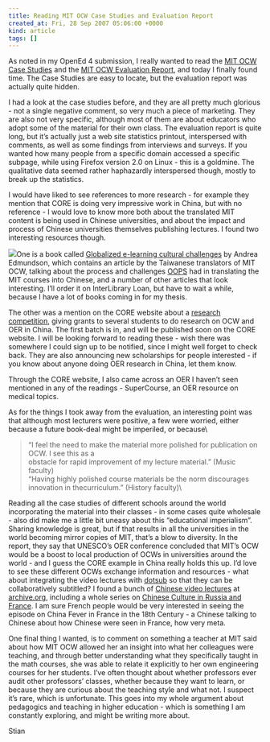 ```yaml
---
title: Reading MIT OCW Case Studies and Evaluation Report
created_at: Fri, 28 Sep 2007 05:06:00 +0000
kind: article
tags: []
---
```


As noted in my OpenEd 4 submission, I really wanted to read the [MIT OCW
Case Studies](http://ocw.mit.edu/ans7870/global/MITOCW_Case_Studies.pdf)
and the [MIT OCW Evaluation
Report](http://ocw.mit.edu/ans7870/global/05_Prog_Eval_Report_Final.pdf),
and today I finally found time. The Case Studies are easy to locate, but
the evaluation report was actually quite hidden.

I had a look at the case studies before, and they are all pretty much
glorious - not a single negative comment, so very much a piece of
marketing. They are also not very specific, although most of them are
about educators who adopt some of the material for their own class. The
evaluation report is quite long, but it’s actually just a web site
statistics printout, interspersed with comments, as well as some
findings from interviews and surveys. If you wanted how many people from
a specific domain accessed a specific subpage, while using Firefox
version 2.0 on Linux - this is a goldmine. The qualitative data seemed
rather haphazardly interspersed though, mostly to break up the
statistics.

I would have liked to see references to more research - for example they
mention that CORE is doing very impressive work in China, but with no
reference - I would love to know more both about the translated MIT
content is being used in Chinese universities, and about the impact and
process of Chinese universities themselves publishing lectures. I found
two interesting resources though.

![](http://worldcat.org/wcpa/servlet/DCARead?standardNo=1599043017&standardNoType=1)One
is a book called [Globalized e-learning cultural
challenges](http://worldcat.org/oclc/68624107%3Cbr) by Andrea Edmundson,
which contains an article by the Taiwanese translators of MIT OCW,
talking about the process and challenges [OOPS](http://www.myoops.org/)
had in translating the MIT courses into Chinese, and a number of other
articles that look interesting. I’ll order it on InterLibrary Loan, but
have to wait a while, because I have a lot of books coming in for my
thesis.

The other was a mention on the CORE website about a [research
competition](http://www.core.org.cn/en/news/2007/070820.htm), giving
grants to several students to do research on OCW and OER in China. The
first batch is in, and will be published soon on the CORE website. I
will be looking forward to reading these - wish there was somewhere I
could sign up to be notified, since I might well forget to check back.
They are also announcing new scholarships for people interested - if you
know about anyone doing OER research in China, let them know.

Through the CORE website, I also came across an OER I haven’t seen
mentioned in any of the readings -
[](http://www.pitt.edu/%7Esuper1)SuperCourse, an OER resource on medical
topics.

As for the things I took away from the evaluation, an interesting point
was that although most lecturers were positive, a few were worried,
either because a future book-deal might be imperiled, or because\

> “I feel the need to make the material more polished for publication on
> OCW. I see this as a\
>  obstacle for rapid improvement of my lecture material.” (Music
> faculty)\
>  “Having highly polished course materials be the norm discourages
> innovation in thecurriculum.” (History faculty)\

Reading all the case studies of different schools around the world
incorporating the material into their classes - in some cases quite
wholesale - also did make me a little bit uneasy about this “educational
imperialism”. Sharing knowledge is great, but if that results in all the
universities in the world becoming mirror copies of MIT, that’s a blow
to diversity. In the report, they say that UNESCO’s OER conference
concluded that MIT’s OCW would be a boost to local production of OCWs in
universities around the world - and I guess the CORE example in China
really holds this up. I’d love to see these different OCWs exchange
information and resources - what about integrating the video lectures
with [dotsub](http://www.dotsub.com/) so that they can be
collaboratively subtitled? I found a bunch of [Chinese video
lectures](http://www.archive.org/browse.php?field=subject&mediatype=education&collection=chinese_u_lectures)
at [archive.org](http://reganmian.net/blog/wp-admin/archive.org),
including a whole series on [Chinese Culture in Russia and
France](http://www.archive.org/details/humanities54). I am sure French
people would be very interested in seeing the episode on China Fever in
France in the 18th Century - a Chinese talking to Chinese about how
Chinese were seen in France, how very meta.

One final thing I wanted, is to comment on something a teacher at MIT
said about how MIT OCW allowed her an insight into what her colleagues
were teaching, and through better understanding what they specifically
taught in the math courses, she was able to relate it explicitly to her
own engineering courses for her students. I’ve often thought about
whether professors ever audit other professors’ classes, whether because
they want to learn, or because they are curious about the teaching style
and what not. I suspect it’s rare, which is unfortunate. This goes into
my whole argument about pedagogics and teaching in higher education -
which is something I am constantly exploring, and might be writing more
about.

Stian
